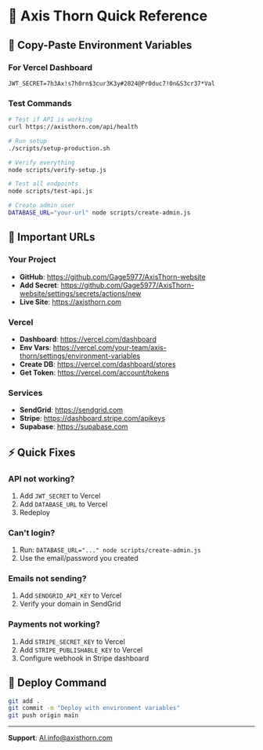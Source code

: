 # 🎯 Axis Thorn Quick Reference

## 🔑 Copy-Paste Environment Variables

### For Vercel Dashboard
```
JWT_SECRET=7h3Ax!s7h0rn$3cur3K3y#2024@Pr0duc7!0n&S3cr37*Val
```

### Test Commands
```bash
# Test if API is working
curl https://axisthorn.com/api/health

# Run setup
./scripts/setup-production.sh

# Verify everything
node scripts/verify-setup.js

# Test all endpoints
node scripts/test-api.js

# Create admin user
DATABASE_URL="your-url" node scripts/create-admin.js
```

## 📍 Important URLs

### Your Project
- **GitHub**: https://github.com/Gage5977/AxisThorn-website
- **Add Secret**: https://github.com/Gage5977/AxisThorn-website/settings/secrets/actions/new
- **Live Site**: https://axisthorn.com

### Vercel
- **Dashboard**: https://vercel.com/dashboard
- **Env Vars**: https://vercel.com/your-team/axis-thorn/settings/environment-variables
- **Create DB**: https://vercel.com/dashboard/stores
- **Get Token**: https://vercel.com/account/tokens

### Services
- **SendGrid**: https://sendgrid.com
- **Stripe**: https://dashboard.stripe.com/apikeys
- **Supabase**: https://supabase.com

## ⚡ Quick Fixes

### API not working?
1. Add `JWT_SECRET` to Vercel
2. Add `DATABASE_URL` to Vercel
3. Redeploy

### Can't login?
1. Run: `DATABASE_URL="..." node scripts/create-admin.js`
2. Use the email/password you created

### Emails not sending?
1. Add `SENDGRID_API_KEY` to Vercel
2. Verify your domain in SendGrid

### Payments not working?
1. Add `STRIPE_SECRET_KEY` to Vercel
2. Add `STRIPE_PUBLISHABLE_KEY` to Vercel
3. Configure webhook in Stripe dashboard

## 🚀 Deploy Command
```bash
git add .
git commit -m "Deploy with environment variables"
git push origin main
```

---
**Support**: AI.info@axisthorn.com